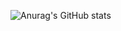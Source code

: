 ![Anurag's GitHub stats](https://github-readme-stats.vercel.app/api?username=anuraghazra&show_icons=true&theme=default)

